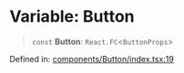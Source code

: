 # Variable: Button

> `const` **Button**: `React.FC`\<`ButtonProps`\>

Defined in: [components/Button/index.tsx:19](https://github.com/onyx-og/prismal-react/blob/4de964c33b6496e718d9735afb715c0a69193872/src/components/Button/index.tsx#L19)
